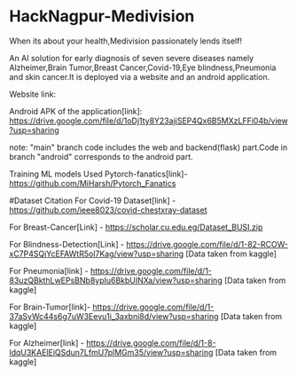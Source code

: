 # HackNagpur-Medivision
When its about your health,Medivision passionately lends itself!

An AI solution for early diagnosis of seven severe diseases namely Alzheimer,Brain Tumor,Breast Cancer,Covid-19,Eye blindness,Pneumonia and skin cancer.It is deployed via a website and an android application.

Website link:

Android APK of the application[link]: https://drive.google.com/file/d/1oDj1ty8Y23ajiSEP4Qx6B5MXzLFFi04b/view?usp=sharing

note: "main" branch code includes the web and backend(flask) part.Code in branch "android" corresponds to the android part.

Training ML models
Used Pytorch-fanatics[link]-https://github.com/MiHarsh/Pytorch_Fanatics

#Dataset Citation
For Covid-19 Dataset[link] - https://github.com/ieee8023/covid-chestxray-dataset

For Breast-Cancer[Link] - https://scholar.cu.edu.eg/Dataset_BUSI.zip

For Blindness-Detection[Link] - https://drive.google.com/file/d/1-82-RCOW-xC7P4SQjYcEFAWtR5ol7Kag/view?usp=sharing [Data taken from kaggle]

For Pneumonia[link] - https://drive.google.com/file/d/1-83uzQBkthLwEPsBNb8ypIu6BkbUINXa/view?usp=sharing [Data taken from kaggle]

For Brain-Tumor[link]- https://drive.google.com/file/d/1-37aSyWc44s6g7uW3Eevu1i_3axbni8d/view?usp=sharing [Data taken from kaggle]

For Alzheimer[link] - https://drive.google.com/file/d/1-8-ldqU3KAElEiQSdun7LfmU7plMGm35/view?usp=sharing [Data taken from kaggle]
